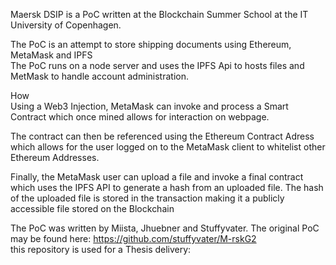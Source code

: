 
Maersk DSIP is a PoC written at the Blockchain Summer School at the IT University of Copenhagen. 		
 	
 The PoC is an attempt to store shipping documents using Ethereum, MetaMask and IPFS		
 The PoC runs on a node server and uses the IPFS Api to hosts files and MetMask to handle account administration.		
 	
How		
 Using a Web3 Injection, MetaMask can invoke and process a Smart Contract which once mined allows for interaction on webpage.		
 		
 The contract can then be referenced using the Ethereum Contract Adress which allows for the user logged on to the MetaMask client to whitelist other Ethereum Addresses. 		
 		
 Finally, the MetaMask user can upload a file and invoke a final contract which uses the IPFS API to generate a hash from an uploaded file. The hash of the uploaded file is stored in the transaction making it a publicly accessible file stored on the Blockchain		
 		
 The PoC was written by Miista, Jhuebner and Stuffyvater. The original PoC may be found here: https://github.com/stuffyvater/M-rskG2 		
this repository is used for a Thesis delivery:
